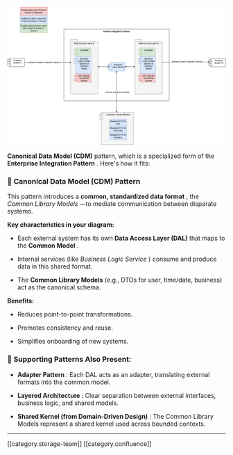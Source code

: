 ![Common Model Internal Contract.png](images/storage/Common-Models-Internal-Contract.drawio.png)

 **Canonical Data Model (CDM)**  pattern, which is a specialized form of the  **Enterprise Integration Pattern** . Here's how it fits:


### 🧩  **Canonical Data Model (CDM) Pattern** 
This pattern introduces a  **common, standardized data format** , the  _Common Library Models_ —to mediate communication between disparate systems.

 **Key characteristics in your diagram:** 


* Each external system has its own  **Data Access Layer (DAL)**  that maps to the  **Common Model** .


* Internal services (like  _Business Logic Service_ ) consume and produce data in this shared format.


* The  **Common Library Models**  (e.g., DTOs for user, time/date, business) act as the canonical schema.



 **Benefits:** 


* Reduces point-to-point transformations.


* Promotes consistency and reuse.


* Simplifies onboarding of new systems.




### 🧱 Supporting Patterns Also Present:

*  **Adapter Pattern** : Each DAL acts as an adapter, translating external formats into the common model.


*  **Layered Architecture** : Clear separation between external interfaces, business logic, and shared models.


*  **Shared Kernel (from Domain-Driven Design)** : The Common Library Models represent a shared kernel used across bounded contexts.







*****

[[category.storage-team]] 
[[category.confluence]] 
